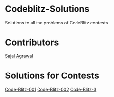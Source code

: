 # Codeblitz-Solutions
Solutions to all the problems of CodeBlitz contests.

# Contributors
[Sajal Agrawal](https://github.com/sajalagrawal)

# Solutions for Contests
[Code-Blitz-001](https://www.hackerrank.com/contests/code-blitz-001/challenges)
[Code-Blitz-002](https://www.hackerrank.com/contests/code-blitz-002/challenges)
[Code-Blitz-3](https://www.hackerrank.com/contests/codeblitz3/challenges)
